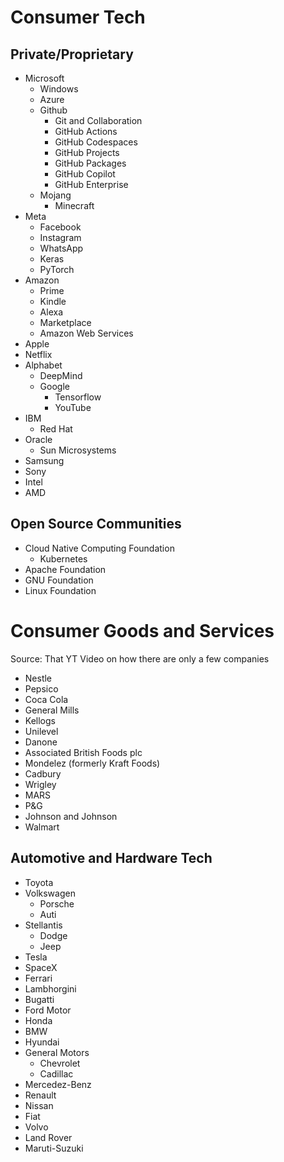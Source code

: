 # Consumer Tech
## Private/Proprietary
- Microsoft
	- Windows
	- Azure
	- Github
		- Git and Collaboration
		- GitHub Actions
		- GitHub Codespaces
		- GitHub Projects
		- GitHub Packages
		- GitHub Copilot
		- GitHub Enterprise
	- Mojang
		- Minecraft
- Meta
	- Facebook
	- Instagram
	- WhatsApp
	- Keras
	- PyTorch
- Amazon
	- Prime
	- Kindle
	- Alexa
	- Marketplace
	- Amazon Web Services
- Apple
- Netflix
- Alphabet
	- DeepMind
	- Google
		- Tensorflow
		- YouTube
- IBM
	- Red Hat
- Oracle
	- Sun Microsystems
- Samsung
- Sony
- Intel
- AMD
## Open Source Communities
- Cloud Native Computing Foundation
	- Kubernetes
- Apache Foundation
- GNU Foundation
- Linux Foundation

# Consumer Goods and Services
Source: That YT Video on how there are only a few companies
- Nestle
- Pepsico
- Coca Cola
- General Mills
- Kellogs
- Unilevel
- Danone
- Associated British Foods plc
- Mondelez (formerly Kraft Foods)
- Cadbury
- Wrigley
- MARS
- P&G
- Johnson and Johnson
- Walmart

## Automotive and Hardware Tech
- Toyota
- Volkswagen
	- Porsche
	- Auti
- Stellantis
	- Dodge
	- Jeep
- Tesla
- SpaceX
- Ferrari
- Lambhorgini
- Bugatti
- Ford Motor
- Honda
- BMW
- Hyundai
- General Motors
	- Chevrolet
	- Cadillac
- Mercedez-Benz
- Renault
- Nissan
- Fiat
- Volvo
- Land Rover
- Maruti-Suzuki